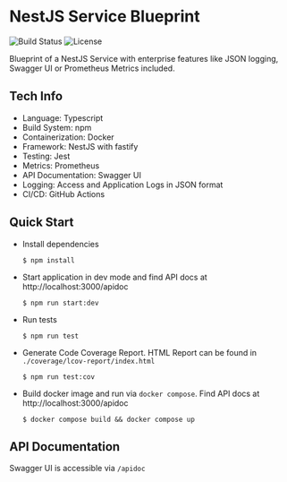 # NestJS Service Blueprint
![Build Status](https://github.com/tblasche/blueprint-nodejs-nestjs/workflows/Build/badge.svg)
![License](https://img.shields.io/github/license/tblasche/blueprint-nodejs-nestjs)

Blueprint of a NestJS Service with enterprise features like JSON logging, Swagger UI or Prometheus Metrics included.

## Tech Info
* Language: Typescript
* Build System: npm
* Containerization: Docker
* Framework: NestJS with fastify
* Testing: Jest
* Metrics: Prometheus
* API Documentation: Swagger UI
* Logging: Access and Application Logs in JSON format
* CI/CD: GitHub Actions

## Quick Start
* Install dependencies
  ```console
  $ npm install
  ```
* Start application in dev mode and find API docs at http://localhost:3000/apidoc
  ```console
  $ npm run start:dev
  ```
* Run tests
  ```console
  $ npm run test
  ```
* Generate Code Coverage Report. HTML Report can be found in `./coverage/lcov-report/index.html`
  ```console
  $ npm run test:cov
  ```
* Build docker image and run via `docker compose`. Find API docs at http://localhost:3000/apidoc
  ```console
  $ docker compose build && docker compose up
  ```

## API Documentation
Swagger UI is accessible via `/apidoc`
